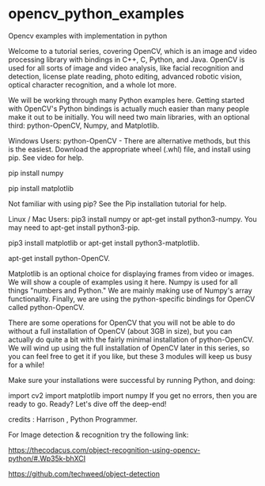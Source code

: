# opencv_python_examples
Opencv examples with implementation in python

Welcome to a tutorial series, covering OpenCV, which is an image and video processing library with bindings in C++, C, Python, and Java. OpenCV is used for all sorts of image and video analysis, like facial recognition and detection, license plate reading, photo editing, advanced robotic vision, optical character recognition, and a whole lot more.

We will be working through many Python examples here. Getting started with OpenCV's Python bindings is actually much easier than many people make it out to be initially. You will need two main libraries, with an optional third: python-OpenCV, Numpy, and Matplotlib.

Windows Users:
python-OpenCV - There are alternative methods, but this is the easiest. Download the appropriate wheel (.whl) file, and install using pip. See video for help.

pip install numpy

pip install matplotlib

Not familiar with using pip? See the Pip installation tutorial for help.

Linux / Mac Users:
pip3 install numpy or apt-get install python3-numpy. You may need to apt-get install python3-pip.

pip3 install matplotlib or apt-get install python3-matplotlib.

apt-get install python-OpenCV.

Matplotlib is an optional choice for displaying frames from video or images. We will show a couple of examples using it here. Numpy is used for all things "numbers and Python." We are mainly making use of Numpy's array functionality. Finally, we are using the python-specific bindings for OpenCV called python-OpenCV.

There are some operations for OpenCV that you will not be able to do without a full installation of OpenCV (about 3GB in size), but you can actually do quite a bit with the fairly minimal installation of python-OpenCV. We will wind up using the full installation of OpenCV later in this series, so you can feel free to get it if you like, but these 3 modules will keep us busy for a while!

Make sure your installations were successful by running Python, and doing:

import cv2
import matplotlib
import numpy
If you get no errors, then you are ready to go. Ready? Let's dive off the deep-end!



credits : Harrison , Python Programmer.


For Image detection & recognition try the following link:

https://thecodacus.com/object-recognition-using-opencv-python/#.Wp35k-bhXCI

https://github.com/techweed/object-detection
